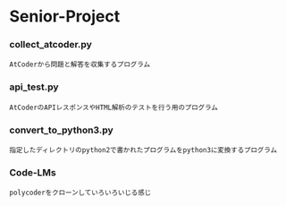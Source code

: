 ﻿# Senior-Project


### collect_atcoder.py
```text
AtCoderから問題と解答を収集するプログラム
```

### api_test.py
```text
AtCoderのAPIレスポンスやHTML解析のテストを行う用のプログラム
```

### convert_to_python3.py
```text
指定したディレクトリのpython2で書かれたプログラムをpython3に変換するプログラム
```

### Code-LMs
```text
polycoderをクローンしていろいろいじる感じ
```
